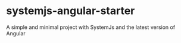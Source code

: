 # systemjs-angular-starter
A simple and minimal project with SystemJs and the latest version of Angular
